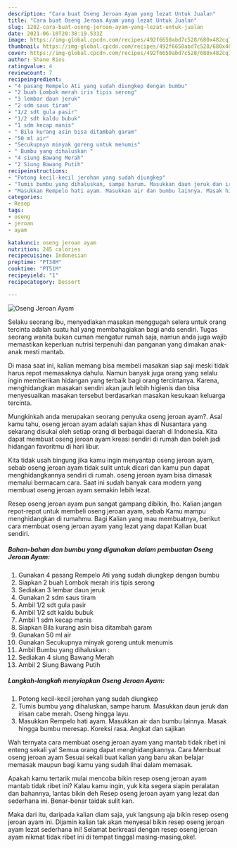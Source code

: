 ```yaml
---
description: "Cara buat Oseng Jeroan Ayam yang lezat Untuk Jualan"
title: "Cara buat Oseng Jeroan Ayam yang lezat Untuk Jualan"
slug: 1202-cara-buat-oseng-jeroan-ayam-yang-lezat-untuk-jualan
date: 2021-06-10T20:38:19.533Z
image: https://img-global.cpcdn.com/recipes/492f6650abd7c528/680x482cq70/oseng-jeroan-ayam-foto-resep-utama.jpg
thumbnail: https://img-global.cpcdn.com/recipes/492f6650abd7c528/680x482cq70/oseng-jeroan-ayam-foto-resep-utama.jpg
cover: https://img-global.cpcdn.com/recipes/492f6650abd7c528/680x482cq70/oseng-jeroan-ayam-foto-resep-utama.jpg
author: Shane Rios
ratingvalue: 4
reviewcount: 7
recipeingredient:
- "4 pasang Rempelo Ati yang sudah diungkep dengan bumbu"
- "2 buah Lombok merah iris tipis serong"
- "3 lembar daun jeruk"
- "2 sdm saus tiram"
- "1/2 sdt gula pasir"
- "1/2 sdt kaldu bubuk"
- "1 sdm kecap manis"
- " Bila kurang asin bisa ditambah garam"
- "50 ml air"
- "Secukupnya minyak goreng untuk menumis"
- " Bumbu yang dihaluskan "
- "4 siung Bawang Merah"
- "2 Siung Bawang Putih"
recipeinstructions:
- "Potong kecil-kecil jerohan yang sudah diungkep"
- "Tumis bumbu yang dihaluskan, sampe harum. Masukkan daun jeruk dan irisan cabe merah. Oseng hingga layu."
- "Masukkan Rempelo hati ayam. Masukkan air dan bumbu lainnya. Masak hingga bumbu meresap. Koreksi rasa. Angkat dan sajikan"
categories:
- Resep
tags:
- oseng
- jeroan
- ayam

katakunci: oseng jeroan ayam 
nutrition: 245 calories
recipecuisine: Indonesian
preptime: "PT38M"
cooktime: "PT51M"
recipeyield: "1"
recipecategory: Dessert

---
```



![Oseng Jeroan Ayam](https://img-global.cpcdn.com/recipes/492f6650abd7c528/680x482cq70/oseng-jeroan-ayam-foto-resep-utama.jpg)

Selaku seorang ibu, menyediakan masakan menggugah selera untuk orang tercinta adalah suatu hal yang membahagiakan bagi anda sendiri. Tugas seorang  wanita bukan cuman mengatur rumah saja, namun anda juga wajib memastikan keperluan nutrisi terpenuhi dan panganan yang dimakan anak-anak mesti mantab.

Di masa  saat ini, kalian memang bisa membeli masakan siap saji meski tidak harus repot memasaknya dahulu. Namun banyak juga orang yang selalu ingin memberikan hidangan yang terbaik bagi orang tercintanya. Karena, menghidangkan masakan sendiri akan jauh lebih higienis dan bisa menyesuaikan masakan tersebut berdasarkan masakan kesukaan keluarga tercinta. 



Mungkinkah anda merupakan seorang penyuka oseng jeroan ayam?. Asal kamu tahu, oseng jeroan ayam adalah sajian khas di Nusantara yang sekarang disukai oleh setiap orang di berbagai daerah di Indonesia. Kita dapat membuat oseng jeroan ayam kreasi sendiri di rumah dan boleh jadi hidangan favoritmu di hari libur.

Kita tidak usah bingung jika kamu ingin menyantap oseng jeroan ayam, sebab oseng jeroan ayam tidak sulit untuk dicari dan kamu pun dapat menghidangkannya sendiri di rumah. oseng jeroan ayam bisa dimasak memalui bermacam cara. Saat ini sudah banyak cara modern yang membuat oseng jeroan ayam semakin lebih lezat.

Resep oseng jeroan ayam pun sangat gampang dibikin, lho. Kalian jangan repot-repot untuk membeli oseng jeroan ayam, sebab Kamu mampu menghidangkan di rumahmu. Bagi Kalian yang mau membuatnya, berikut cara membuat oseng jeroan ayam yang lezat yang dapat Kalian buat sendiri.

<!--inarticleads1-->

##### Bahan-bahan dan bumbu yang digunakan dalam pembuatan Oseng Jeroan Ayam:

1. Gunakan 4 pasang Rempelo Ati yang sudah diungkep dengan bumbu
1. Siapkan 2 buah Lombok merah iris tipis serong
1. Sediakan 3 lembar daun jeruk
1. Gunakan 2 sdm saus tiram
1. Ambil 1/2 sdt gula pasir
1. Ambil 1/2 sdt kaldu bubuk
1. Ambil 1 sdm kecap manis
1. Siapkan  Bila kurang asin bisa ditambah garam
1. Gunakan 50 ml air
1. Gunakan Secukupnya minyak goreng untuk menumis
1. Ambil  Bumbu yang dihaluskan :
1. Sediakan 4 siung Bawang Merah
1. Ambil 2 Siung Bawang Putih




<!--inarticleads2-->

##### Langkah-langkah menyiapkan Oseng Jeroan Ayam:

1. Potong kecil-kecil jerohan yang sudah diungkep
1. Tumis bumbu yang dihaluskan, sampe harum. Masukkan daun jeruk dan irisan cabe merah. Oseng hingga layu.
1. Masukkan Rempelo hati ayam. Masukkan air dan bumbu lainnya. Masak hingga bumbu meresap. Koreksi rasa. Angkat dan sajikan




Wah ternyata cara membuat oseng jeroan ayam yang mantab tidak ribet ini enteng sekali ya! Semua orang dapat menghidangkannya. Cara Membuat oseng jeroan ayam Sesuai sekali buat kalian yang baru akan belajar memasak maupun bagi kamu yang sudah lihai dalam memasak.

Apakah kamu tertarik mulai mencoba bikin resep oseng jeroan ayam mantab tidak ribet ini? Kalau kamu ingin, yuk kita segera siapin peralatan dan bahannya, lantas bikin deh Resep oseng jeroan ayam yang lezat dan sederhana ini. Benar-benar taidak sulit kan. 

Maka dari itu, daripada kalian diam saja, yuk langsung aja bikin resep oseng jeroan ayam ini. Dijamin kalian tak akan menyesal bikin resep oseng jeroan ayam lezat sederhana ini! Selamat berkreasi dengan resep oseng jeroan ayam nikmat tidak ribet ini di tempat tinggal masing-masing,oke!.

